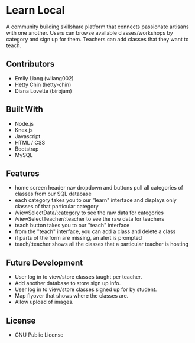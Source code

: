 # Learn Local
A community building skillshare platform that connects passionate artisans with one another.
Users can browse available classes/workshops by category and sign up for them. Teachers can add classes that they want to teach.

## Contributors
- Emily Liang (wliang002)
- Hetty Chin (hetty-chin)
- Diana Lovette (birbjam)

## Built With
- Node.js
- Knex.js
- Javascript
- HTML / CSS
- Bootstrap
- MySQL

## Features
- home screen header nav dropdown and buttons pull all categories of classes from our SQL database
- each category takes you to our "learn" interface and displays only classes of that particular category
- /viewSelectData/:category to see the raw data for categories
- /viewSelectTeacher/:teacher to see the raw data for teachers
- teach button takes you to our "teach" interface
- from the "teach" interface, you can add a class and delete a class
- if parts of the form are missing, an alert is prompted
- teach/:teacher shows all the classes that a particular teacher is hosting

## Future Development
- User log in to view/store classes taught per teacher.
- Add another database to store sign up info.
- User log in to view/store classes signed up for by student.
- Map flyover that shows where the classes are.
- Allow upload of images.

## License
- GNU Public License